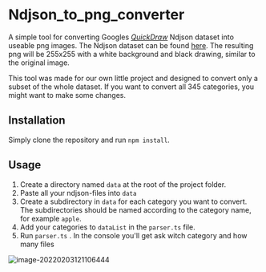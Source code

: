# Ndjson_to_png_converter
A simple tool for converting Googles [*QuickDraw*](https://quickdraw.withgoogle.com/) Ndjson dataset into useable png images. The Ndjson dataset can be found [here](https://console.cloud.google.com/storage/quickdraw_dataset/full/simplified). The resulting png will be 255x255 with a white background and black drawing, similar to the original image.

This tool was made for our own little project and designed to convert only a subset of the whole dataset. If you want to convert all 345 categories, you might want to make some changes.



## Installation

Simply clone the repository and run `npm install`.



## Usage

1. Create a directory named `data` at the root of the project folder. 
2. Paste all your ndjson-files into `data`
3. Create a subdirectory in `data` for each category you want to convert. The subdirectories should be named according to the category name, for example `apple`.
4. Add your categories to  `dataList` in the `parser.ts` file.
5. Run `parser.ts` . In the console you'll get ask witch category and how many files 

![image-20220203121106444](C:\Users\Dominik\AppData\Roaming\Typora\typora-user-images\image-20220203121106444.png)



